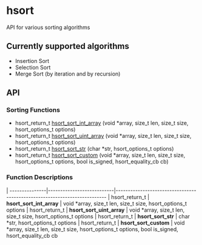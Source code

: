 # hsort
API for various sorting algorithms

## Currently supported algorithms
* Insertion Sort
* Selection Sort
* Merge Sort (by iteration and by recursion)

## API

### Sorting Functions
* hsort_return_t [hsort_sort_int_array](hsort_sort_int_array) (void *array, size_t len, size_t size, hsort_options_t options)
* hsort_return_t [hsort_sort_uint_array](hsort_sort_uint_array) (void *array, size_t len, size_t size, hsort_options_t options)
* hsort_return_t [hsort_sort_str](hsort_sort_str) (char *str, hsort_options_t options)
* hsort_return_t [hsort_sort_custom](hsort_sort_custom) (void *array, size_t len, size_t size, hsort_options_t options, bool is_signed, hsort_equality_cb cb)

### Function Descriptions
| ---------------|---------------------------|--------------------------------------------------------------------------
| hsort_return_t | **hsort_sort_int_array**  | void *array, size_t len, size_t size, hsort_options_t options
| hsort_return_t | **hsort_sort_uint_array** | void *array, size_t len, size_t size, hsort_options_t options
| hsort_return_t | **hsort_sort_str**        | char *str, hsort_options_t options
| hsort_return_t | **hsort_sort_custom**     | void *array, size_t len, size_t size, hsort_options_t options, bool is_signed, hsort_equality_cb cb
